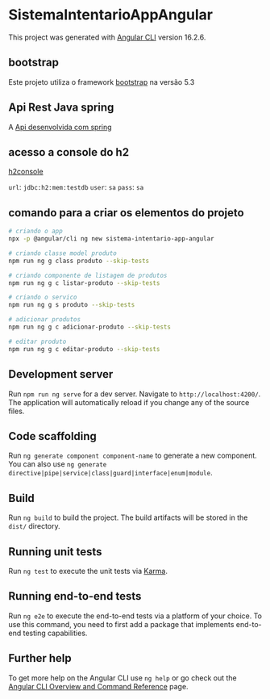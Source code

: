 # SistemaIntentarioAppAngular

This project was generated with [Angular CLI](https://github.com/angular/angular-cli) version 16.2.6.

## bootstrap

Este projeto utiliza o framework [bootstrap](https://getbootstrap.com/) na versão 5.3

## Api Rest Java spring

A [Api desenvolvida com spring](https://github.com/artodeschini/inventario-api-spring)

## acesso a console do h2

[h2console](http://localhost:8080/h2-console)

`url`: `jdbc:h2:mem:testdb`
`user`: `sa`
`pass`: `sa`

## comando para a criar os elementos do projeto

```bash
# criando o app
npx -p @angular/cli ng new sistema-intentario-app-angular

# criando classe model produto
npm run ng g class produto --skip-tests

# criando componente de listagem de produtos
npm run ng g c listar-produto --skip-tests

# criando o servico
npm run ng g s produto --skip-tests

# adicionar produtos
npm run ng g c adicionar-produto --skip-tests

# editar produto
npm run ng g c editar-produto --skip-tests
```

## Development server

Run `npm run ng serve` for a dev server. Navigate to `http://localhost:4200/`. The application will automatically reload if you change any of the source files.

## Code scaffolding

Run `ng generate component component-name` to generate a new component. You can also use `ng generate directive|pipe|service|class|guard|interface|enum|module`.

## Build

Run `ng build` to build the project. The build artifacts will be stored in the `dist/` directory.

## Running unit tests

Run `ng test` to execute the unit tests via [Karma](https://karma-runner.github.io).

## Running end-to-end tests

Run `ng e2e` to execute the end-to-end tests via a platform of your choice. To use this command, you need to first add a package that implements end-to-end testing capabilities.

## Further help

To get more help on the Angular CLI use `ng help` or go check out the [Angular CLI Overview and Command Reference](https://angular.io/cli) page.
